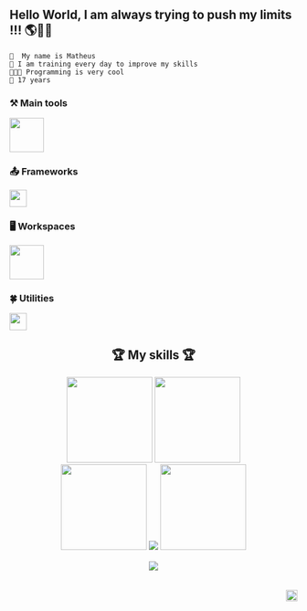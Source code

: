 
## Hello World, I am always trying to push my limits !!! 🌎👋🏼

<div width="100">
        
    👤  My name is Matheus
    💪 I am training every day to improve my skills
    👨🏽‍💻 Programming is very cool
    📆 17 years
           
  </div>
  

### ⚒️ Main tools
<a href="https://skillicons.dev">
    <img src="https://skillicons.dev/icons?i=html,css,js,php,cpp,cs,java,arduino,mysql,sqlite,mongodb&perline=6" height="60"/>
</a>


### 📤 Frameworks
<a href="https://skillicons.dev">
    <img src="https://skillicons.dev/icons?i=bootstrap,tailwind,nodejs,dotnet,react&perline=6" height="30"/>
</a>


### 🖥️ Workspaces
<a href="https://skillicons.dev">
    <img src="https://skillicons.dev/icons?i=git,vscode,visualstudio,sublime,replit,vercel,eclipse,unity&perline=6" height="60"/>
</a>


### 🍀 Utilities
<a href="https://skillicons.dev">
    <img src="https://skillicons.dev/icons?i=linux,mint,windows,github,figma&perline=6" height="30"/>
</a>


<div align="center">
<h2>🏆  My skills  🏆</h2>

<img height="150em" src="https://github-readme-stats.vercel.app/api?username=MathFerreiraDev&theme=merko&show_icons=true">
<img height="150em" src="https://github-readme-stats.vercel.app/api/top-langs/?username=MathFerreiraDev&theme=merko&hide_border=false&include_all_commits=false&count_private=false&layout=compact"><br>
<img height="150em" src="https://www.fightersgeneration.com/characters/dio-standing2.gif">
<img src="https://streak-stats.demolab.com?user=MathFerreiraDev&theme=gotham&locale=pt_BR&date_format=j%20M%5B%20Y%5D&mode=weekly&border=315612&background=000000">
<img height="150em" src="https://art.ngfiles.com/comments/129000/iu_129688_8024736.gif">
</div>

<br>

<div align="center">
  <img align="center" margin="2" src="https://github-profile-trophy.vercel.app/?username=MathFerreiraDev&column=7&margin-w=10&margin-h=15&theme=gruvbox&no-frame=true&title=-Experience">
</div>

<br>
<br>

<img height="20" align="right" src="https://komarev.com/ghpvc/?username=MathFerreiraDev">

